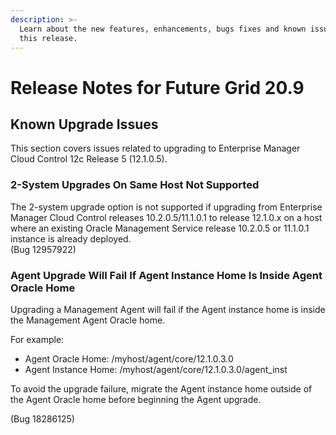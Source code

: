 ```yaml
---
description: >-
  Learn about the new features, enhancements, bugs fixes and known issues in
  this release.
---
```


# Release Notes for Future Grid 20.9

## Known Upgrade Issues

This section covers issues related to upgrading to Enterprise Manager Cloud Control 12c Release 5 \(12.1.0.5\).

### 2-System Upgrades On Same Host Not Supported

The 2-system upgrade option is not supported if upgrading from Enterprise Manager Cloud Control releases 10.2.0.5/11.1.0.1 to release 12.1.0.x on a host where an existing Oracle Management Service release 10.2.0.5 or 11.1.0.1 instance is already deployed.  
\(Bug 12957922\)

### Agent Upgrade Will Fail If Agent Instance Home Is Inside Agent Oracle Home

Upgrading a Management Agent will fail if the Agent instance home is inside the Management Agent Oracle home.

For example:

* Agent Oracle Home: /myhost/agent/core/12.1.0.3.0
* Agent Instance Home: /myhost/agent/core/12.1.0.3.0/agent\_inst

To avoid the upgrade failure, migrate the Agent instance home outside of the Agent Oracle home before beginning the Agent upgrade.

\(Bug 18286125\)  


